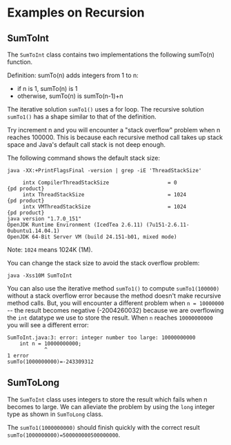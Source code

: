 # Examples on Recursion

## SumToInt
The ```SumToInt``` class contains two implementations the following sumTo(n)
function.

Definition: sumTo(n) adds integers from 1 to n:
* if n is 1, sumTo(n) is 1
* otherwise, sumTo(n) is sumTo(n-1)+n

The iterative solution ```sumTo1()``` uses a for loop. The recursive solution
```sumTo1()``` has a shape similar to that of the definition.

Try increment n and you will encounter a "stack overflow" problem when n reaches
100000. This is because each recursive method call takes up stack space and
Java's default call stack is not deep enough.

The following command shows the default stack size:
```
java -XX:+PrintFlagsFinal -version | grep -iE 'ThreadStackSize'

     intx CompilerThreadStackSize                   = 0               {pd product}
     intx ThreadStackSize                           = 1024            {pd product}
     intx VMThreadStackSize                         = 1024            {pd product}
java version "1.7.0_151"
OpenJDK Runtime Environment (IcedTea 2.6.11) (7u151-2.6.11-0ubuntu1.14.04.1)
OpenJDK 64-Bit Server VM (build 24.151-b01, mixed mode)
```
Note: ```1024``` means 1024K (1M).

You can change the stack size to avoid the stack overflow problem:
```
java -Xss10M SumToInt
```

You can also use the iterative method ```sumTo1()``` to compute
```sumTo1(100000)``` without a stack overflow error because the method doesn't
make recursive method calls.
But, you will encounter a different problem when ```n = 10000000``` --
the result becomes negative (-2004260032) because we are overflowing the
```int``` datatype we use to store the result.
When ```n``` reaches ```10000000000``` you will see a different error:
```
SumToInt.java:3: error: integer number too large: 10000000000
    int n = 10000000000;
            ^
1 error
sumTo(1000000000)=-243309312
```

## SumToLong
The ```SumToInt``` class uses integers to store the result which fails when n
becomes to large. We can alleviate the problem by using the ```long``` integer
type as shown in ```SumToLong``` class.

The ```sumTo1(1000000000)``` should finish quickly with the correct result
```sumTo(1000000000)=500000000500000000```.

